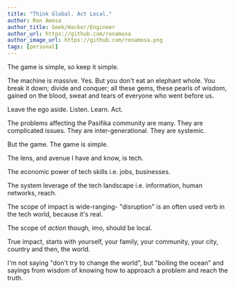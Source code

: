 ```yaml
---
title: "Think Global. Act Local."
author: Ron Amosa
author_title: Geek/Hacker/Engineer
author_url: https://github.com/ronamosa
author_image_url: https://github.com/ronamosa.png
tags: [personal]
---
```


The game is simple, so keep it simple.

The machine is massive. Yes. But you don't eat an elephant whole. You break it down; divide and conquer; all these gems, these pearls of wisdom, gained on the blood, sweat and tears of everyone who went before us.

Leave the ego aside. Listen. Learn. Act.

The problems affecting the Pasifika community are many. They are complicated issues. They are inter-generational. They are systemic.

But the game. The game is simple.

<!-- truncate -->

The lens, and avenue I have and know, is tech.

The economic power of tech skills i.e. jobs, businesses.

The system leverage of the tech landscape i.e. information, human networks, reach.

The scope of impact is wide-ranging- "disruption" is an often used verb in the tech world, because it's real.

The scope of *action* though, imo, should be local.

True impact, starts with yourself, your family, your community, your city, country and then, the world.

I'm not saying "don't try to change the world", but "boiling the ocean" and sayings from wisdom of knowing how to approach a problem and reach the truth.
